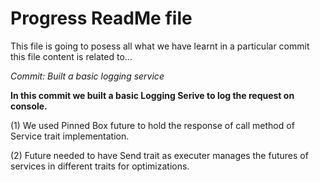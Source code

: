 
# Progress ReadMe file

This file is going to posess all what we have learnt in a particular commit this file content is related to...


*Commit: Built a basic logging service*


**In this commit we built a basic Logging Serive to log the request on console.**

(1) We used Pinned Box future to hold the response of call method of Service trait implementation.

(2) Future needed to have Send trait as executer manages the futures of services in different traits for optimizations.